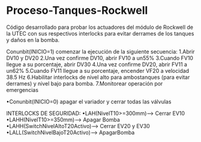 # Proceso-Tanques-Rockwell
Código desarrollado para probar los actuadores del módulo de Rockwell de la UTEC con sus respectivos interlocks para evitar derrames de los tanques y daños en la bomba.

Conunbit(INICIO=1)
comenzar la ejecución de la siguiente secuencia:
1.Abrir DV10 y DV20
2.Una vez confirme DV10, abrir FV10 a un55%
3.Cuando FV10 llegue a su porcentaje, abrir DV30 
4.Una vez confirme DV20, abrir FV11 a un62%
5.Cuando FV11 llegue a su porcentaje, encender VF20 a velocidad 38.5 Hz
6.Habilitar interlocks de nivel alto para ambostanques (para evitar derrames) y nivel bajo para bomba.
7.Monitorear operación por emergencias

•Conunbit(INICIO=0) apagar el variador y cerrar todas las válvulas

INTERLOCKS DE SEGURIDAD:
•LAH(NivelT10>=300mm)--> Cerrar EV10
•LAHH(NivelT10>=350mm)--> Apagar Bomba
•LAHH(SwitchNivelAltoT20Activo)--> Cerrar EV20 y EV30
•LALL(SwitchNivelBajoT20Activo)--> ApagarBomba
